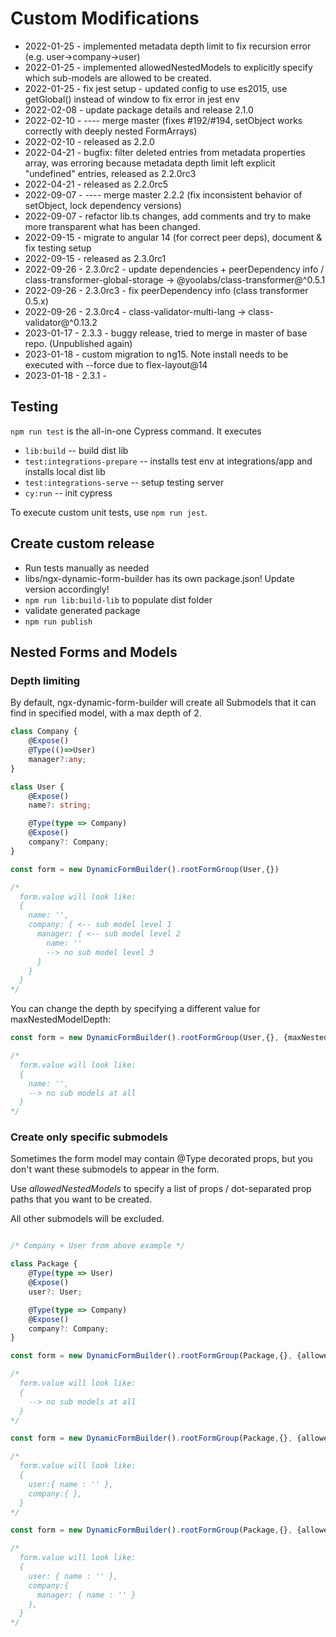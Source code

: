 # Custom Modifications

* 2022-01-25 - implemented metadata depth limit to fix recursion error (e.g. user->company->user)
* 2022-01-25 - implemented allowedNestedModels to explicitly specify which sub-models are allowed to be created.
* 2022-01-25 - fix jest setup - updated config to use es2015, use getGlobal() instead of window to fix error in jest env
* 2022-02-08 - update package details and release 2.1.0
* 2022-02-10 - ---- merge master (fixes #192/#194, setObject works correctly with deeply nested FormArrays)
* 2022-02-10 - released as 2.2.0
* 2022-04-21 - bugfix: filter deleted entries from metadata properties array, was erroring because metadata depth limit left explicit "undefined" entries, released as 2.2.0rc3
* 2022-04-21 - released as 2.2.0rc5
* 2022-09-07 - ---- merge master 2.2.2 (fix inconsistent behavior of setObject, lock dependency versions)
* 2022-09-07 - refactor lib.ts changes, add comments and try to make more transparent what has been changed.
* 2022-09-15 - migrate to angular 14 (for correct peer deps), document & fix testing setup
* 2022-09-15 - released as 2.3.0rc1
* 2022-09-26 - 2.3.0rc2 - update dependencies + peerDependency info / class-transformer-global-storage -> @yoolabs/class-transformer@^0.5.1
* 2022-09-26 - 2.3.0rc3 - fix peerDependency info (class transformer 0.5.x)
* 2022-09-26 - 2.3.0rc4 - class-validator-multi-lang -> class-validator@^0.13.2
* 2023-01-17 - 2.3.3 - buggy release, tried to merge in master of base repo. (Unpublished again)
* 2023-01-18 - custom migration to ng15. Note install needs to be executed with --force due to flex-layout@14
* 2023-01-18 - 2.3.1 - 

## Testing

`npm run test` is the all-in-one Cypress command. It executes

* `lib:build` -- build dist lib
* `test:integrations-prepare` -- installs test env at integrations/app and installs local dist lib
* `test:integrations-serve` -- setup testing server
*  `cy:run` -- init cypress

To execute custom unit tests, use `npm run jest`.

## Create custom release

* Run tests manually as needed
* libs/ngx-dynamic-form-builder has its own package.json! Update version accordingly!
* `npm run lib:build-lib` to populate dist folder
* validate generated package
* `npm run publish`


## Nested Forms and Models

### Depth limiting

By default, ngx-dynamic-form-builder will create all Submodels that it can find in specified model, with a max depth of 2.

```ts
class Company {
	@Expose()
	@Type(()=>User)
	manager?:any;
}

class User {
	@Expose()
	name?: string;

	@Type(type => Company)
	@Expose()
	company?: Company;
}

const form = new DynamicFormBuilder().rootFormGroup(User,{})

/*
  form.value will look like:
  { 
    name: '', 
    company: { <-- sub model level 1
      manager: { <-- sub model level 2
        name: ''
        --> no sub model level 3
      }
    }
  }
*/

```

You can change the depth by specifying a different value for maxNestedModelDepth:

```ts
const form = new DynamicFormBuilder().rootFormGroup(User,{}, {maxNestedModelDepth:0})

/*
  form.value will look like:
  { 
    name: '', 
    --> no sub models at all
  }
*/
```

### Create only specific submodels

Sometimes the form model may contain @Type decorated props, but you don't want these submodels to appear in the form.

Use _allowedNestedModels_ to specify a list of props / dot-separated prop paths that you want to be created.

All other submodels will be excluded.

```ts

/* Company + User from above example */

class Package {
	@Type(type => User)
	@Expose()
	user?: User;

	@Type(type => Company)
	@Expose()
	company?: Company;
}

const form = new DynamicFormBuilder().rootFormGroup(Package,{}, {allowedNestedModels:[]})

/*
  form.value will look like:
  { 
    --> no sub models at all
  }
*/

const form = new DynamicFormBuilder().rootFormGroup(Package,{}, {allowedNestedModels:['user','company']})

/*
  form.value will look like:
  { 
    user:{ name : '' },
    company:{ },
  }
*/

const form = new DynamicFormBuilder().rootFormGroup(Package,{}, {allowedNestedModels:['user','company','company.manager']})

/*
  form.value will look like:
  { 
    user: { name : '' },
    company:{ 
      manager: { name : '' }
	},
  }
*/
```

